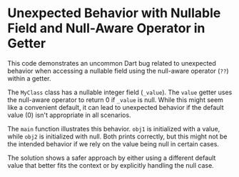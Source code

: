 # Unexpected Behavior with Nullable Field and Null-Aware Operator in Getter

This code demonstrates an uncommon Dart bug related to unexpected behavior when accessing a nullable field using the null-aware operator (`??`) within a getter.

The `MyClass` class has a nullable integer field (`_value`). The `value` getter uses the null-aware operator to return 0 if `_value` is null.  While this might seem like a convenient default, it can lead to unexpected behavior if the default value (0) isn't appropriate in all scenarios.

The `main` function illustrates this behavior. `obj1` is initialized with a value, while `obj2` is initialized with null. Both prints correctly, but this might not be the intended behavior if we rely on the value being null in certain cases.

The solution shows a safer approach by either using a different default value that better fits the context or by explicitly handling the null case.
